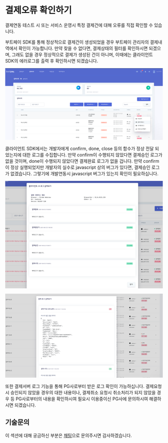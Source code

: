 # 결제오류 확인하기

결제연동 테스트 시 또는 서비스 운영시 특정 결제건에 대해 오류를 직접 확인할 수 있습니다.&#x20;

부트페이 SDK를 통해 정상적으로 결제건이 생성되었을 경우 부트페이 관리자의 결제내역에서 확인이 가능합니다. 만약 찾을 수 없다면, 결제상태의 필터를 확인하시면 되겠으며, 그래도 없을 경우 정상적으로 결제가 생성된 건이 아니며, 이때에는 클라이언트 SDK의 에러로그를 출력 후 확인하시면 되겠습니다.&#x20;

![](<../.gitbook/assets/스크린샷 2021-08-27 오전 10.21.13.png>)

클라이언트 SDK에서는 개발자에게 confirm, done, close 등의 함수가 정상 전달 되었는지에 대한 로그를 수집합니다. 만약 confirm이 수행되지 않았다면 결제승인 로그가 없을 것이며, done이 수행되지 않았다면 결제완료 로그가 없을 겁니다. 만약 confirm이 정상 실행되었지만 개발자의 실수로 javascript 상의 버그가 있다면, 결제승인 로그가 없겠습니다. 그렇기에 개발연동시 javascript 버그가 있는지 확인이 필요하십니다.

![로그수집 이벤트 순서는 보장되지 않음 (결제완료, 결제창닫기는 거의 동시에 호출됨)](<../.gitbook/assets/스크린샷 2021-08-27 오전 10.28.29.png>)

![PG사로부터 받은 로그도 살펴볼 수 있음](<../.gitbook/assets/image (1).png>)

또한 결제서버 로그 기능을 통해 PG사로부터 받은 로그 확인이 가능하십니다. 결제요청시 승인되지 않았을 경우의 대한 내용이나, 결제취소 요청시 취소처리가 되지 않았을 경우 등 PG사로부터의 내용을 확인하시여 필요시 이용중이신 PG사에 문의하시여 해결하시면 되겠습니다.

## 기술문의&#x20;

이 섹션에 대해 궁금하신 부분은 [채팅](https://bootpay.channel.io)으로 문의주시면 감사하겠습니다.&#x20;
